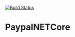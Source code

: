 [![Build Status](https://travis-ci.org/abhurtun/PaypalNETCore.svg?branch=master)](https://travis-ci.org/abhurtun/PaypalNETCore)
# PaypalNETCore

